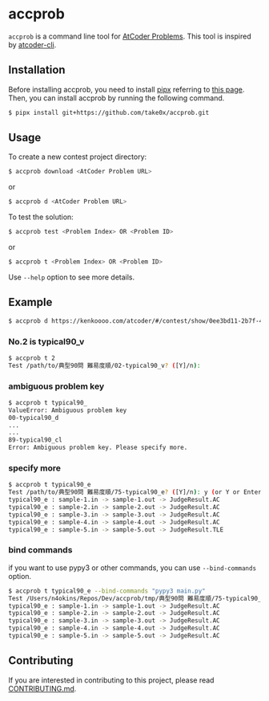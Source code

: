 # accprob

`accprob` is a command line tool for [AtCoder Problems](https://kenkoooo.com/atcoder/). This tool is inspired by [atcoder-cli](https://github.com/Tatamo/atcoder-cli).

## Installation

Before installing accprob, you need to install [pipx](https://pipx.pypa.io/) referring to [this page](https://pipx.pypa.io/stable/installation/).<br>
Then, you can install accprob by running the following command.

```bash
$ pipx install git+https://github.com/take0x/accprob.git
```

## Usage

To create a new contest project directory:
```bash
$ accprob download <AtCoder Problem URL>
```
or
```bash
$ accprob d <AtCoder Problem URL>
```

To test the solution:
```bash
$ accprob test <Problem Index> OR <Problem ID>
```
or
```bash
$ accprob t <Problem Index> OR <Problem ID>
```

Use `--help` option to see more details.

## Example
```bash
$ accprob d https://kenkoooo.com/atcoder/#/contest/show/0ee3bd11-2b7f-414c-bb91-7baf0c48a6ac
```
### No.2 is typical90_v
```bash
$ accprob t 2
Test /path/to/典型90問 難易度順/02-typical90_v? ([Y]/n):  
```
### ambiguous problem key
```bash
$ accprob t typical90_ 
ValueError: Ambiguous problem key
00-typical90_d
...
...
89-typical90_cl
Error: Ambiguous problem key. Please specify more.
```
### specify more
```bash
$ accprob t typical90_e
Test /path/to/典型90問 難易度順/75-typical90_e? ([Y]/n): y (or Y or Enter)
typical90_e : sample-1.in -> sample-1.out -> JudgeResult.AC
typical90_e : sample-2.in -> sample-2.out -> JudgeResult.AC
typical90_e : sample-3.in -> sample-3.out -> JudgeResult.AC
typical90_e : sample-4.in -> sample-4.out -> JudgeResult.AC
typical90_e : sample-5.in -> sample-5.out -> JudgeResult.TLE
```
### bind commands
if you want to use pypy3 or other commands, you can use `--bind-commands` option.
```bash
$ accprob t typical90_e --bind-commands "pypy3 main.py"
Test /Users/n4okins/Repos/Dev/accprob/tmp/典型90問 難易度順/75-typical90_e? ([Y]/n): y
typical90_e : sample-1.in -> sample-1.out -> JudgeResult.AC
typical90_e : sample-2.in -> sample-2.out -> JudgeResult.AC
typical90_e : sample-3.in -> sample-3.out -> JudgeResult.AC
typical90_e : sample-4.in -> sample-4.out -> JudgeResult.AC
typical90_e : sample-5.in -> sample-5.out -> JudgeResult.AC
```

## Contributing
If you are interested in contributing to this project, please read [CONTRIBUTING.md](CONTRIBUTING.md).
